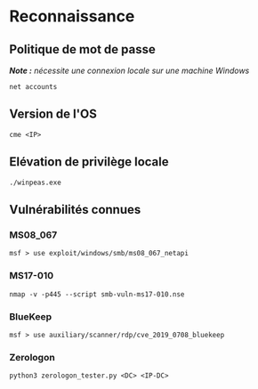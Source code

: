 # Reconnaissance

## Politique de mot de passe

_**Note :** nécessite une connexion locale sur une machine Windows_

```
net accounts
```

## Version de l'OS

```
cme <IP>
```

## Elévation de privilège locale

```
./winpeas.exe
```

## Vulnérabilités connues

### MS08\_067

```
msf > use exploit/windows/smb/ms08_067_netapi
```

### MS17-010

```
nmap -v -p445 --script smb-vuln-ms17-010.nse
```

### BlueKeep

```
msf > use auxiliary/scanner/rdp/cve_2019_0708_bluekeep
```

### Zerologon

```
python3 zerologon_tester.py <DC> <IP-DC>
```
